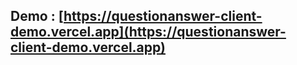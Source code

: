 ## Demo : [https://questionanswer-client-demo.vercel.app](https://questionanswer-client-demo.vercel.app)
